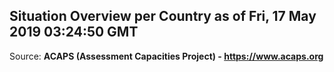 ## Situation Overview per Country as of Fri, 17 May 2019 03:24:50 GMT

Source: **ACAPS (Assessment Capacities Project) - https://www.acaps.org**